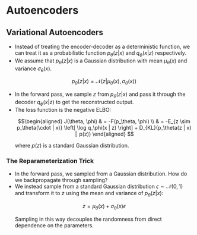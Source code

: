 # Autoencoders
## Variational Autoencoders
* Instead of treating the encoder-decoder as a deterministic function, we can treat it as a probabilistic function $p_\theta(z | x)$ and $q_\phi(x | z)$ respectively.
* We assume that $p_\theta(z | x)$ is a Gaussian distribution with mean $\mu_\theta(x)$ and variance 
$\sigma_\theta(x)$.
    ```math
    p_\theta(z | x) = \mathcal{N}(z | \mu_\theta(x), \sigma_\theta(x)) 
    ```
* In the forward pass, we sample $z$ from $p_\theta(z | x)$ and pass it through the decoder $q_\phi(x | z)$ to get the reconstructed output.
* The loss function is the negative ELBO:
    ```math 
    \begin{aligned}
    J(\theta, \phi) & = -F(p_\theta, \phi) \\
        & = -E_{z \sim p_\theta(\cdot | x)} \left[ \log q_\phi(x | z) \right] + D_{KL}(p_\theta(z | x) || p(z)) 
    \end{aligned}      
    ```
    where $p(z)$ is a standard Gaussian distribution.

### The Reparameterization Trick
* In the forward pass, we sampled from a Gaussian distribution. How do we backpropagate through sampling?
* We instead sample from a standard Gaussian distribution $\epsilon \sim \mathcal{N}(0, 1)$ and transform it to $z$ using the mean and variance of $p_\theta(z | x)$:
    ```math
    z = \mu_\theta(x) + \sigma_\theta(x) \epsilon
    ```
    Sampling in this way decouples the randomness from direct dependence on the parameters.




